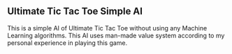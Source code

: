 ## Ultimate Tic Tac Toe Simple AI

This is a simple AI of Ultimate Tic Tac Toe without using any Machine Learning algorithms. This AI uses man-made value system according to my personal experience in playing this game. 

